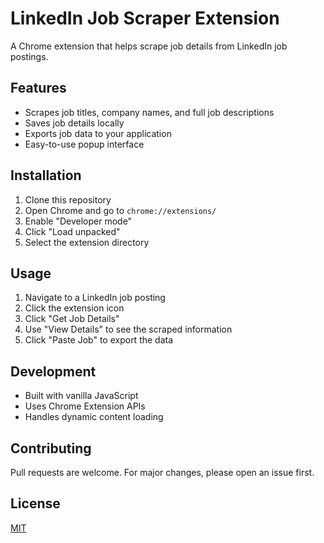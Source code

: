 # LinkedIn Job Scraper Extension

A Chrome extension that helps scrape job details from LinkedIn job postings.

## Features

- Scrapes job titles, company names, and full job descriptions
- Saves job details locally
- Exports job data to your application
- Easy-to-use popup interface

## Installation

1. Clone this repository
2. Open Chrome and go to `chrome://extensions/`
3. Enable "Developer mode"
4. Click "Load unpacked"
5. Select the extension directory

## Usage

1. Navigate to a LinkedIn job posting
2. Click the extension icon
3. Click "Get Job Details"
4. Use "View Details" to see the scraped information
5. Click "Paste Job" to export the data

## Development

- Built with vanilla JavaScript
- Uses Chrome Extension APIs
- Handles dynamic content loading

## Contributing

Pull requests are welcome. For major changes, please open an issue first.

## License

[MIT](LICENSE)

